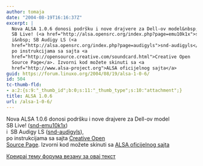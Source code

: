 ```yaml
---
author: tomaja
date: "2004-08-19T16:16:37Z"
excerpt: |
  Nova ALSA 1.0.6 donosi podršku i nove drajvere za Dell-ov model&nbsp;
  SB Live! (<a href="http://alsa.opensrc.org/index.php?page=emu10k1x">snd-emu10k1x</a>)
  i&nbsp; SB Audigy LS (<a
  href="http://alsa.opensrc.org/index.php?page=audigyls">snd-audigyls</a>),
  po instrukcijama sa sajta <a
  href="http://opensource.creative.com/soundcard.html">Creative Open
  Source Page</a>. Izvorni kod možete skinuti sa <a
  href="http://www.alsa-project.org">ALSA oficijelnog sajta</a>
guid: https://forum.linuxo.org/2004/08/19/alsa-1-0-6/
id: 504
tc-thumb-fld:
- a:2:{s:9:"_thumb_id";b:0;s:11:"_thumb_type";s:10:"attachment";}
title: ALSA 1.0.6
url: /alsa-1-0-6/
---
```

Nova ALSA 1.0.6 donosi podršku i nove drajvere za Dell-ov model&nbsp;  
SB Live! ([snd-emu10k1x](http://alsa.opensrc.org/index.php?page=emu10k1x))  
i&nbsp; SB Audigy LS ([snd-audigyls](http://alsa.opensrc.org/index.php?page=audigyls)),  
po instrukcijama sa sajta [Creative Open  
Source Page](http://opensource.creative.com/soundcard.html). Izvorni kod možete skinuti sa [ALSA oficijelnog sajta](http://www.alsa-project.org)<!--break-->

[Креирај тему форума везану за овај текст](https://linuxo.org/nova-tema-na-forumu/?se_pid=504)